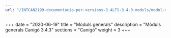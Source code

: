 ```yaml
---
url: "/INTCAN2199-documentacio-per-versions-3.4LTS-3.4.3-moduls/modul-x/a/"
---
```

+++
date        = "2020-06-19"
title       = "Mòduls generals"
description = "Mòduls generals Canigó 3.4.3"
sections    = "Canigó"
weight		= 3
+++
